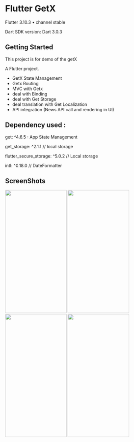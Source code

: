 
# Flutter GetX 


Flutter 3.10.3 • channel stable

Dart SDK version: Dart 3.0.3

## Getting Started

This project is for demo of the getX 

A Flutter project.

* GetX State Management
* Getx Routing
* MVC with Getx
* deal with Binding
* deal with Get Storage
* deal translation with Get Localization
* API integration (News API call and rendering in UI)


## Dependency used :
  get: ^4.6.5 : App State Management

  get_storage: ^2.1.1 // local storage

  flutter_secure_storage: ^5.0.2 // Local storage

  intl: ^0.18.0  // DateFormatter

## ScreenShots

<img src="https://github.com/ketan7055/flutter_getx/assets/33648294/cf16da79-3541-479f-9184-a56625baf867.png" width="200" height="400" />  

<img src="https://github.com/ketan7055/flutter_getx/assets/33648294/4a51b853-b8af-4c05-add2-f73d6fb8f8a0.png" width="200" height="400" />  


<img src="https://github.com/ketan7055/flutter_getx/assets/33648294/04811537-ee13-40aa-b30f-fc9b15e1b9bb.png" width="200" height="400" />  


<img src="https://github.com/ketan7055/flutter_getx/assets/33648294/4d9eb79b-8bbe-45f7-b436-de63f7c5cc72.png" width="200" height="400" />  




